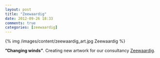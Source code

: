 ```yaml
---
layout: post
title: "Zeewaardig"
date: 2012-09-26 18:33
comments: true
categories: [zeewaardig]
---
```


<div class="thumbnail">
{% img /images/content/zeewaardig_art.jpg Zeewaardig %}
</div>

<b>”Changing winds”</b>. Creating new artwork for our consultancy [Zeewaardig](http://zeewaardig.nl).
